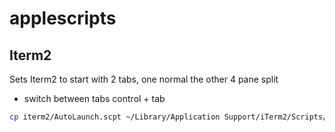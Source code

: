 # applescripts
## Iterm2
Sets Iterm2 to start with 2 tabs, one normal the other 4 pane split
* switch between tabs control + tab
``` bash
cp iterm2/AutoLaunch.scpt ~/Library/Application Support/iTerm2/Scripts/AutoLaunch.scpt
```
